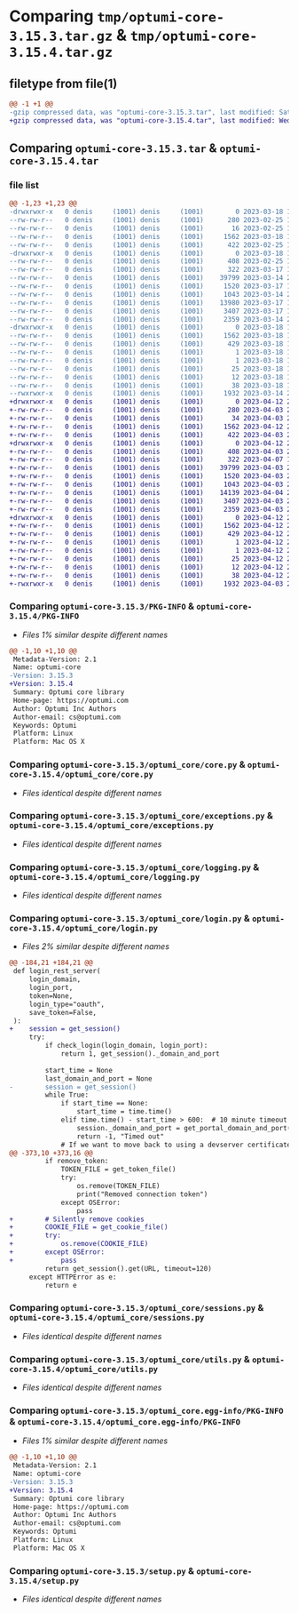 # Comparing `tmp/optumi-core-3.15.3.tar.gz` & `tmp/optumi-core-3.15.4.tar.gz`

## filetype from file(1)

```diff
@@ -1 +1 @@
-gzip compressed data, was "optumi-core-3.15.3.tar", last modified: Sat Mar 18 18:51:05 2023, max compression
+gzip compressed data, was "optumi-core-3.15.4.tar", last modified: Wed Apr 12 20:24:30 2023, max compression
```

## Comparing `optumi-core-3.15.3.tar` & `optumi-core-3.15.4.tar`

### file list

```diff
@@ -1,23 +1,23 @@
-drwxrwxr-x   0 denis     (1001) denis     (1001)        0 2023-03-18 18:51:05.949510 optumi-core-3.15.3/
--rw-rw-r--   0 denis     (1001) denis     (1001)      280 2023-02-25 13:43:26.000000 optumi-core-3.15.3/LICENSE
--rw-rw-r--   0 denis     (1001) denis     (1001)       16 2023-02-25 13:43:26.000000 optumi-core-3.15.3/MANIFEST.in
--rw-rw-r--   0 denis     (1001) denis     (1001)     1562 2023-03-18 18:51:05.949510 optumi-core-3.15.3/PKG-INFO
--rw-rw-r--   0 denis     (1001) denis     (1001)      422 2023-02-25 13:43:26.000000 optumi-core-3.15.3/README.md
-drwxrwxr-x   0 denis     (1001) denis     (1001)        0 2023-03-18 18:51:05.949510 optumi-core-3.15.3/optumi_core/
--rw-rw-r--   0 denis     (1001) denis     (1001)      408 2023-02-25 13:43:26.000000 optumi-core-3.15.3/optumi_core/__init__.py
--rw-rw-r--   0 denis     (1001) denis     (1001)      322 2023-03-17 16:38:04.000000 optumi-core-3.15.3/optumi_core/_version.py
--rw-rw-r--   0 denis     (1001) denis     (1001)    39799 2023-03-14 21:57:23.000000 optumi-core-3.15.3/optumi_core/core.py
--rw-rw-r--   0 denis     (1001) denis     (1001)     1520 2023-03-17 16:38:04.000000 optumi-core-3.15.3/optumi_core/exceptions.py
--rw-rw-r--   0 denis     (1001) denis     (1001)     1043 2023-03-14 21:57:23.000000 optumi-core-3.15.3/optumi_core/logging.py
--rw-rw-r--   0 denis     (1001) denis     (1001)    13980 2023-03-17 16:38:05.000000 optumi-core-3.15.3/optumi_core/login.py
--rw-rw-r--   0 denis     (1001) denis     (1001)     3407 2023-03-17 16:38:05.000000 optumi-core-3.15.3/optumi_core/sessions.py
--rw-rw-r--   0 denis     (1001) denis     (1001)     2359 2023-03-14 21:57:23.000000 optumi-core-3.15.3/optumi_core/utils.py
-drwxrwxr-x   0 denis     (1001) denis     (1001)        0 2023-03-18 18:51:05.949510 optumi-core-3.15.3/optumi_core.egg-info/
--rw-rw-r--   0 denis     (1001) denis     (1001)     1562 2023-03-18 18:51:05.000000 optumi-core-3.15.3/optumi_core.egg-info/PKG-INFO
--rw-rw-r--   0 denis     (1001) denis     (1001)      429 2023-03-18 18:51:05.000000 optumi-core-3.15.3/optumi_core.egg-info/SOURCES.txt
--rw-rw-r--   0 denis     (1001) denis     (1001)        1 2023-03-18 18:51:05.000000 optumi-core-3.15.3/optumi_core.egg-info/dependency_links.txt
--rw-rw-r--   0 denis     (1001) denis     (1001)        1 2023-03-18 18:51:05.000000 optumi-core-3.15.3/optumi_core.egg-info/not-zip-safe
--rw-rw-r--   0 denis     (1001) denis     (1001)       25 2023-03-18 18:51:05.000000 optumi-core-3.15.3/optumi_core.egg-info/requires.txt
--rw-rw-r--   0 denis     (1001) denis     (1001)       12 2023-03-18 18:51:05.000000 optumi-core-3.15.3/optumi_core.egg-info/top_level.txt
--rw-rw-r--   0 denis     (1001) denis     (1001)       38 2023-03-18 18:51:05.949510 optumi-core-3.15.3/setup.cfg
--rwxrwxr-x   0 denis     (1001) denis     (1001)     1932 2023-03-14 21:57:23.000000 optumi-core-3.15.3/setup.py
+drwxrwxr-x   0 denis     (1001) denis     (1001)        0 2023-04-12 20:24:30.680214 optumi-core-3.15.4/
+-rw-rw-r--   0 denis     (1001) denis     (1001)      280 2023-04-03 21:07:54.000000 optumi-core-3.15.4/LICENSE
+-rw-rw-r--   0 denis     (1001) denis     (1001)       34 2023-04-03 21:07:54.000000 optumi-core-3.15.4/MANIFEST.in
+-rw-rw-r--   0 denis     (1001) denis     (1001)     1562 2023-04-12 20:24:30.676214 optumi-core-3.15.4/PKG-INFO
+-rw-rw-r--   0 denis     (1001) denis     (1001)      422 2023-04-03 21:07:54.000000 optumi-core-3.15.4/README.md
+drwxrwxr-x   0 denis     (1001) denis     (1001)        0 2023-04-12 20:24:30.676214 optumi-core-3.15.4/optumi_core/
+-rw-rw-r--   0 denis     (1001) denis     (1001)      408 2023-04-03 21:07:54.000000 optumi-core-3.15.4/optumi_core/__init__.py
+-rw-rw-r--   0 denis     (1001) denis     (1001)      322 2023-04-07 16:00:16.000000 optumi-core-3.15.4/optumi_core/_version.py
+-rw-rw-r--   0 denis     (1001) denis     (1001)    39799 2023-04-03 21:07:54.000000 optumi-core-3.15.4/optumi_core/core.py
+-rw-rw-r--   0 denis     (1001) denis     (1001)     1520 2023-04-03 21:07:54.000000 optumi-core-3.15.4/optumi_core/exceptions.py
+-rw-rw-r--   0 denis     (1001) denis     (1001)     1043 2023-04-03 21:07:54.000000 optumi-core-3.15.4/optumi_core/logging.py
+-rw-rw-r--   0 denis     (1001) denis     (1001)    14139 2023-04-04 21:44:37.000000 optumi-core-3.15.4/optumi_core/login.py
+-rw-rw-r--   0 denis     (1001) denis     (1001)     3407 2023-04-03 21:07:54.000000 optumi-core-3.15.4/optumi_core/sessions.py
+-rw-rw-r--   0 denis     (1001) denis     (1001)     2359 2023-04-03 21:07:54.000000 optumi-core-3.15.4/optumi_core/utils.py
+drwxrwxr-x   0 denis     (1001) denis     (1001)        0 2023-04-12 20:24:30.676214 optumi-core-3.15.4/optumi_core.egg-info/
+-rw-rw-r--   0 denis     (1001) denis     (1001)     1562 2023-04-12 20:24:30.000000 optumi-core-3.15.4/optumi_core.egg-info/PKG-INFO
+-rw-rw-r--   0 denis     (1001) denis     (1001)      429 2023-04-12 20:24:30.000000 optumi-core-3.15.4/optumi_core.egg-info/SOURCES.txt
+-rw-rw-r--   0 denis     (1001) denis     (1001)        1 2023-04-12 20:24:30.000000 optumi-core-3.15.4/optumi_core.egg-info/dependency_links.txt
+-rw-rw-r--   0 denis     (1001) denis     (1001)        1 2023-04-12 20:24:30.000000 optumi-core-3.15.4/optumi_core.egg-info/not-zip-safe
+-rw-rw-r--   0 denis     (1001) denis     (1001)       25 2023-04-12 20:24:30.000000 optumi-core-3.15.4/optumi_core.egg-info/requires.txt
+-rw-rw-r--   0 denis     (1001) denis     (1001)       12 2023-04-12 20:24:30.000000 optumi-core-3.15.4/optumi_core.egg-info/top_level.txt
+-rw-rw-r--   0 denis     (1001) denis     (1001)       38 2023-04-12 20:24:30.680214 optumi-core-3.15.4/setup.cfg
+-rwxrwxr-x   0 denis     (1001) denis     (1001)     1932 2023-04-03 21:07:54.000000 optumi-core-3.15.4/setup.py
```

### Comparing `optumi-core-3.15.3/PKG-INFO` & `optumi-core-3.15.4/PKG-INFO`

 * *Files 1% similar despite different names*

```diff
@@ -1,10 +1,10 @@
 Metadata-Version: 2.1
 Name: optumi-core
-Version: 3.15.3
+Version: 3.15.4
 Summary: Optumi core library
 Home-page: https://optumi.com
 Author: Optumi Inc Authors
 Author-email: cs@optumi.com
 Keywords: Optumi
 Platform: Linux
 Platform: Mac OS X
```

### Comparing `optumi-core-3.15.3/optumi_core/core.py` & `optumi-core-3.15.4/optumi_core/core.py`

 * *Files identical despite different names*

### Comparing `optumi-core-3.15.3/optumi_core/exceptions.py` & `optumi-core-3.15.4/optumi_core/exceptions.py`

 * *Files identical despite different names*

### Comparing `optumi-core-3.15.3/optumi_core/logging.py` & `optumi-core-3.15.4/optumi_core/logging.py`

 * *Files identical despite different names*

### Comparing `optumi-core-3.15.3/optumi_core/login.py` & `optumi-core-3.15.4/optumi_core/login.py`

 * *Files 2% similar despite different names*

```diff
@@ -184,21 +184,21 @@
 def login_rest_server(
     login_domain,
     login_port,
     token=None,
     login_type="oauth",
     save_token=False,
 ):
+    session = get_session()
     try:
         if check_login(login_domain, login_port):
             return 1, get_session()._domain_and_port
 
         start_time = None
         last_domain_and_port = None
-        session = get_session()
         while True:
             if start_time == None:
                 start_time = time.time()
             elif time.time() - start_time > 600:  # 10 minute timeout
                 session._domain_and_port = get_portal_domain_and_port()
                 return -1, "Timed out"
             # If we want to move back to using a devserver certificate we need to check for devserver.optumi.com explicitly
@@ -373,10 +373,16 @@
         if remove_token:
             TOKEN_FILE = get_token_file()
             try:
                 os.remove(TOKEN_FILE)
                 print("Removed connection token")
             except OSError:
                 pass
+        # Silently remove cookies
+        COOKIE_FILE = get_cookie_file()
+        try:
+            os.remove(COOKIE_FILE)
+        except OSError:
+            pass
         return get_session().get(URL, timeout=120)
     except HTTPError as e:
         return e
```

### Comparing `optumi-core-3.15.3/optumi_core/sessions.py` & `optumi-core-3.15.4/optumi_core/sessions.py`

 * *Files identical despite different names*

### Comparing `optumi-core-3.15.3/optumi_core/utils.py` & `optumi-core-3.15.4/optumi_core/utils.py`

 * *Files identical despite different names*

### Comparing `optumi-core-3.15.3/optumi_core.egg-info/PKG-INFO` & `optumi-core-3.15.4/optumi_core.egg-info/PKG-INFO`

 * *Files 1% similar despite different names*

```diff
@@ -1,10 +1,10 @@
 Metadata-Version: 2.1
 Name: optumi-core
-Version: 3.15.3
+Version: 3.15.4
 Summary: Optumi core library
 Home-page: https://optumi.com
 Author: Optumi Inc Authors
 Author-email: cs@optumi.com
 Keywords: Optumi
 Platform: Linux
 Platform: Mac OS X
```

### Comparing `optumi-core-3.15.3/setup.py` & `optumi-core-3.15.4/setup.py`

 * *Files identical despite different names*

